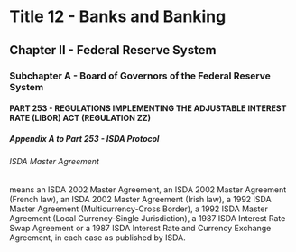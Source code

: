 
# Title 12 - Banks and Banking
## Chapter II - Federal Reserve System
### Subchapter A - Board of Governors of the Federal Reserve System
#### PART 253 - REGULATIONS IMPLEMENTING THE ADJUSTABLE INTEREST RATE (LIBOR) ACT (REGULATION ZZ)
##### Appendix A to Part 253 - ISDA Protocol
###### ISDA Master Agreement

means an ISDA 2002 Master Agreement, an ISDA 2002 Master Agreement (French law), an ISDA 2002 Master Agreement (Irish law), a 1992 ISDA Master Agreement (Multicurrency-Cross Border), a 1992 ISDA Master Agreement (Local Currency-Single Jurisdiction), a 1987 ISDA Interest Rate Swap Agreement or a 1987 ISDA Interest Rate and Currency Exchange Agreement, in each case as published by ISDA.
